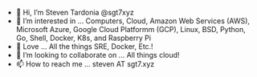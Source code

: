 - 👋 Hi, I’m Steven Tardonia @sgt7xyz
- 👀 I’m interested in ... Computers, Cloud, Amazon Web Services (AWS), Microsoft Azure, Google Cloud Platformm (GCP), Linux, BSD, Python, Go, Shell, Docker, K8s, and Raspberry Pi
- 🌱 Love ... All the things SRE, Docker, Etc.!
- 💞️ I’m looking to collaborate on ... All things cloud!
- 📫 How to reach me ... steven AT sgt7.xyz

<!---
sgt7xyz/sgt7xyz is a ✨ special ✨ repository because its `README.md` (this file) appears on your GitHub profile.
You can click the Preview link to take a look at your changes.
--->
